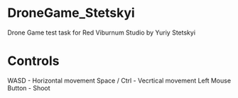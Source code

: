 # DroneGame_Stetskyi
 Drone Game test task for Red Viburnum Studio by Yuriy Stetskyi

# Controls
WASD - Horizontal movement
Space / Ctrl - Vecrtical movement
Left Mouse Button - Shoot
